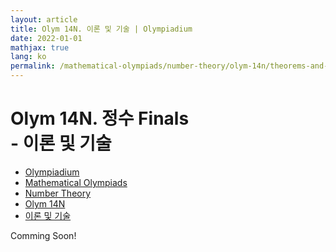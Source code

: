 ```yaml
---
layout: article
title: Olym 14N. 이론 및 기술 | Olympiadium
date: 2022-01-01
mathjax: true
lang: ko
permalink: /mathematical-olympiads/number-theory/olym-14n/theorems-and-techniques/
---
```

# Olym 14N. 정수 Finals <br> <ssup> - 이론 및 기술</ssup>

<ul class="breadcrumb">
	<li><a href="{{ site.homeurl }}">Olympiadium</a></li> 
	<li><a href="{{ site.homeurl }}mathematical-olympiads/">Mathematical Olympiads</a></li> 
	<li><a href="{{ site.homeurl }}mathematical-olympiads/number-theory/">Number Theory</a></li> 
	<li><a href="{{ site.homeurl }}mathematical-olympiads/number-theory/olym-14n/">Olym 14N</a></li> 
	<li><a href="{{ site.homeurl }}mathematical-olympiads/number-theory/olym-14n/theorems-and-techniques/">이론 및 기술</a></li>
</ul>

Comming Soon!
